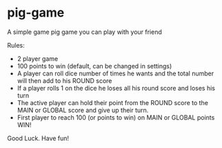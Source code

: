 # pig-game
A simple game pig game you can play with your friend

Rules:
- 2 player game
- 100 points to win (default, can be changed in settings)
- A player can roll dice number of times he wants and the total number will then add to his ROUND score
- If a player rolls 1 on the dice he loses all his round score and loses his turn
- The active player can hold their point from the ROUND score to the MAIN or GLOBAL score and give up their turn.
- First player to reach 100 (or points to win) on MAIN or GLOBAL points WIN!

Good Luck. Have fun!

